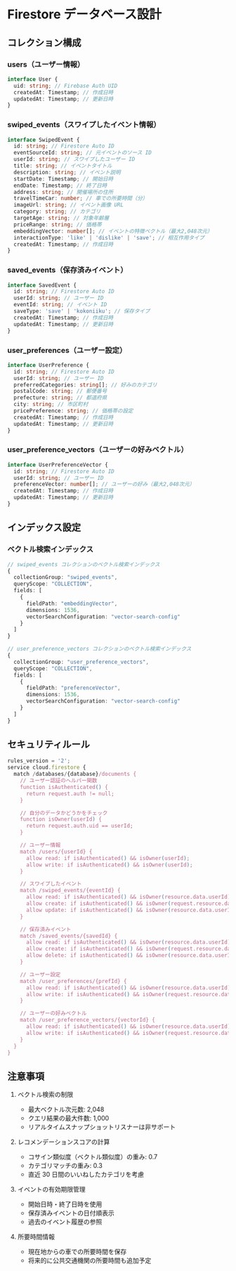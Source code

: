 # Firestore データベース設計

## コレクション構成

### users（ユーザー情報）

```typescript
interface User {
  uid: string; // Firebase Auth UID
  createdAt: Timestamp; // 作成日時
  updatedAt: Timestamp; // 更新日時
}
```

### swiped_events（スワイプしたイベント情報）

```typescript
interface SwipedEvent {
  id: string; // Firestore Auto ID
  eventSourceId: string; // 元イベントのソース ID
  userId: string; // スワイプしたユーザー ID
  title: string; // イベントタイトル
  description: string; // イベント説明
  startDate: Timestamp; // 開始日時
  endDate: Timestamp; // 終了日時
  address: string; // 開催場所の住所
  travelTimeCar: number; // 車での所要時間（分）
  imageUrl: string; // イベント画像 URL
  category: string; // カテゴリ
  targetAge: string; // 対象年齢層
  priceRange: string; // 価格帯
  embeddingVector: number[]; // イベントの特徴ベクトル（最大2,048次元）
  interactionType: 'like' | 'dislike' | 'save'; // 相互作用タイプ
  createdAt: Timestamp; // 作成日時
}
```

### saved_events（保存済みイベント）

```typescript
interface SavedEvent {
  id: string; // Firestore Auto ID
  userId: string; // ユーザー ID
  eventId: string; // イベント ID
  saveType: 'save' | 'kokoniiku'; // 保存タイプ
  createdAt: Timestamp; // 作成日時
  updatedAt: Timestamp; // 更新日時
}
```

### user_preferences（ユーザー設定）

```typescript
interface UserPreference {
  id: string; // Firestore Auto ID
  userId: string; // ユーザー ID
  preferredCategories: string[]; // 好みのカテゴリ
  postalCode: string; // 郵便番号
  prefecture: string; // 都道府県
  city: string; // 市区町村
  pricePreference: string; // 価格帯の設定
  createdAt: Timestamp; // 作成日時
  updatedAt: Timestamp; // 更新日時
}
```

### user_preference_vectors（ユーザーの好みベクトル）

```typescript
interface UserPreferenceVector {
  id: string; // Firestore Auto ID
  userId: string; // ユーザー ID
  preferenceVector: number[]; // ユーザーの好み（最大2,048次元）
  createdAt: Timestamp; // 作成日時
  updatedAt: Timestamp; // 更新日時
}
```

## インデックス設定

### ベクトル検索インデックス

```typescript
// swiped_events コレクションのベクトル検索インデックス
{
  collectionGroup: "swiped_events",
  queryScope: "COLLECTION",
  fields: [
    {
      fieldPath: "embeddingVector",
      dimensions: 1536,
      vectorSearchConfiguration: "vector-search-config"
    }
  ]
}

// user_preference_vectors コレクションのベクトル検索インデックス
{
  collectionGroup: "user_preference_vectors",
  queryScope: "COLLECTION",
  fields: [
    {
      fieldPath: "preferenceVector",
      dimensions: 1536,
      vectorSearchConfiguration: "vector-search-config"
    }
  ]
}
```

## セキュリティルール

```javascript
rules_version = '2';
service cloud.firestore {
  match /databases/{database}/documents {
    // ユーザー認証のヘルパー関数
    function isAuthenticated() {
      return request.auth != null;
    }

    // 自分のデータかどうかをチェック
    function isOwner(userId) {
      return request.auth.uid == userId;
    }

    // ユーザー情報
    match /users/{userId} {
      allow read: if isAuthenticated() && isOwner(userId);
      allow write: if isAuthenticated() && isOwner(userId);
    }

    // スワイプしたイベント
    match /swiped_events/{eventId} {
      allow read: if isAuthenticated() && isOwner(resource.data.userId);
      allow create: if isAuthenticated() && isOwner(request.resource.data.userId);
      allow update: if isAuthenticated() && isOwner(resource.data.userId);
    }

    // 保存済みイベント
    match /saved_events/{savedId} {
      allow read: if isAuthenticated() && isOwner(resource.data.userId);
      allow create: if isAuthenticated() && isOwner(request.resource.data.userId);
      allow delete: if isAuthenticated() && isOwner(resource.data.userId);
    }

    // ユーザー設定
    match /user_preferences/{prefId} {
      allow read: if isAuthenticated() && isOwner(resource.data.userId);
      allow write: if isAuthenticated() && isOwner(request.resource.data.userId);
    }

    // ユーザーの好みベクトル
    match /user_preference_vectors/{vectorId} {
      allow read: if isAuthenticated() && isOwner(resource.data.userId);
      allow write: if isAuthenticated() && isOwner(request.resource.data.userId);
    }
  }
}
```

## 注意事項

1. ベクトル検索の制限

   - 最大ベクトル次元数: 2,048
   - クエリ結果の最大件数: 1,000
   - リアルタイムスナップショットリスナーは非サポート

2. レコメンデーションスコアの計算

   - コサイン類似度（ベクトル類似度）の重み: 0.7
   - カテゴリマッチの重み: 0.3
   - 直近 30 日間のいいねしたカテゴリを考慮

3. イベントの有効期限管理

   - 開始日時・終了日時を使用
   - 保存済みイベントの日付順表示
   - 過去のイベント履歴の参照

4. 所要時間情報
   - 現在地からの車での所要時間を保存
   - 将来的に公共交通機関の所要時間も追加予定
